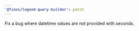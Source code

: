 ```yaml
---
'@finos/legend-query-builder': patch
---
```


Fix a bug where datetime values are not provided with seconds.
